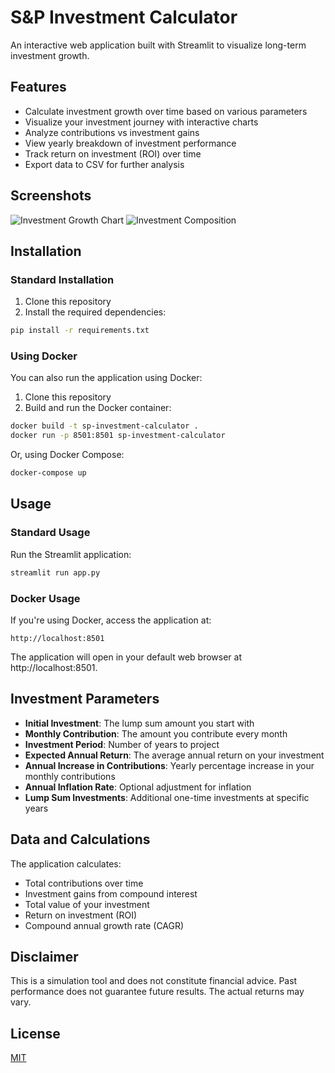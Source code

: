 # S&P Investment Calculator

An interactive web application built with Streamlit to visualize long-term investment growth.

## Features

- Calculate investment growth over time based on various parameters
- Visualize your investment journey with interactive charts
- Analyze contributions vs investment gains
- View yearly breakdown of investment performance
- Track return on investment (ROI) over time
- Export data to CSV for further analysis

## Screenshots

![Investment Growth Chart](https://via.placeholder.com/800x400?text=Investment+Growth+Chart)
![Investment Composition](https://via.placeholder.com/800x400?text=Investment+Composition)

## Installation

### Standard Installation

1. Clone this repository
2. Install the required dependencies:

```bash
pip install -r requirements.txt
```

### Using Docker

You can also run the application using Docker:

1. Clone this repository
2. Build and run the Docker container:

```bash
docker build -t sp-investment-calculator .
docker run -p 8501:8501 sp-investment-calculator
```

Or, using Docker Compose:

```bash
docker-compose up
```

## Usage

### Standard Usage

Run the Streamlit application:

```bash
streamlit run app.py
```

### Docker Usage

If you're using Docker, access the application at:

```
http://localhost:8501
```

The application will open in your default web browser at http://localhost:8501.

## Investment Parameters

- **Initial Investment**: The lump sum amount you start with
- **Monthly Contribution**: The amount you contribute every month
- **Investment Period**: Number of years to project
- **Expected Annual Return**: The average annual return on your investment
- **Annual Increase in Contributions**: Yearly percentage increase in your monthly contributions
- **Annual Inflation Rate**: Optional adjustment for inflation
- **Lump Sum Investments**: Additional one-time investments at specific years

## Data and Calculations

The application calculates:

- Total contributions over time
- Investment gains from compound interest
- Total value of your investment
- Return on investment (ROI)
- Compound annual growth rate (CAGR)

## Disclaimer

This is a simulation tool and does not constitute financial advice. Past performance does not guarantee future results. The actual returns may vary.

## License

[MIT](LICENSE)
